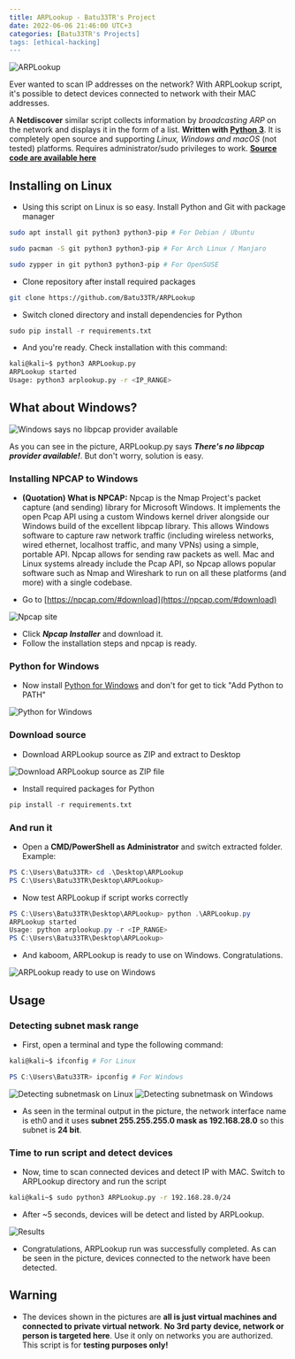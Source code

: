 ```yaml
---
title: ARPLookup - Batu33TR's Project
date: 2022-06-06 21:46:00 UTC+3
categories: [Batu33TR's Projects]
tags: [ethical-hacking]
---
```


<img src="/assets/img/2022-06-06-ARPLookup/banner.png" alt="ARPLookup" />

Ever wanted to scan IP addresses on the network? With ARPLookup script, it's possible to detect devices connected to network with their MAC addresses.

A **Netdiscover** similar script collects information by _broadcasting ARP_ on the network and displays it in the form of a list. **Written with [Python 3](https://www.python.org/)**. It is completely open source and supporting _Linux, Windows and macOS_ (not tested) platforms. Requires administrator/sudo privileges to work. **[Source code are available here](https://github.com/Batu33TR/ARPLookup)**

## Installing on Linux

* Using this script on Linux is so easy. Install Python and Git with package manager

```bash
sudo apt install git python3 python3-pip # For Debian / Ubuntu
```
```bash
sudo pacman -S git python3 python3-pip # For Arch Linux / Manjaro
```
```bash
sudo zypper in git python3 python3-pip # For OpenSUSE
```

* Clone repository after install required packages

```bash
git clone https://github.com/Batu33TR/ARPLookup
```

* Switch cloned directory and install dependencies for Python

```python
sudo pip install -r requirements.txt
```

* And you're ready. Check installation with this command:

```bash
kali@kali~$ python3 ARPLookup.py
ARPLookup started
Usage: python3 arplookup.py -r <IP_RANGE>
```

## What about Windows?
<img src="/assets/img/2022-06-06-ARPLookup/1-no-pcap.png" alt="Windows says no libpcap provider available" />

As you can see in the picture, ARPLookup.py says **_There's no libpcap provider available!_**. But don't worry, solution is easy.

### Installing NPCAP to Windows

* **(Quotation) What is NPCAP:** Npcap is the Nmap Project's packet capture (and sending) library for Microsoft Windows. It implements the open Pcap API using a custom Windows kernel driver alongside our Windows build of the excellent libpcap library. This allows Windows software to capture raw network traffic (including wireless networks, wired ethernet, localhost traffic, and many VPNs) using a simple, portable API. Npcap allows for sending raw packets as well. Mac and Linux systems already include the Pcap API, so Npcap allows popular software such as Nmap and Wireshark to run on all these platforms (and more) with a single codebase.

* Go to [https://npcap.com/#download](https://npcap.com/#download)

<img src="/assets/img/2022-06-06-ARPLookup/2-npcap-site.png" alt="Npcap site" />

* Click **_Npcap Installer_** and download it.
* Follow the installation steps and npcap is ready.

### Python for Windows

* Now install [Python for Windows](https://www.python.org/downloads/) and don't for get to tick "Add Python to PATH"

<img src="/assets/img/2022-06-06-ARPLookup/3-python-for-windows.png" alt="Python for Windows" />

### Download source

* Download ARPLookup source as ZIP and extract to Desktop

<img src="/assets/img/2022-06-06-ARPLookup/4-arplookup-download-zip.png" alt="Download ARPLookup source as ZIP file" />

* Install required packages for Python

```python
pip install -r requirements.txt
```

### And run it

* Open a **CMD/PowerShell as Administrator** and switch extracted folder. Example:

```powershell
PS C:\Users\Batu33TR> cd .\Desktop\ARPLookup
PS C:\Users\Batu33TR\Desktop\ARPLookup>
```
* Now test ARPLookup if script works correctly

```powershell
PS C:\Users\Batu33TR\Desktop\ARPLookup> python .\ARPLookup.py
ARPLookup started
Usage: python arplookup.py -r <IP_RANGE>
PS C:\Users\Batu33TR\Desktop\ARPLookup>
```

* And kaboom, ARPLookup is ready to use on Windows. Congratulations.

<img src="/assets/img/2022-06-06-ARPLookup/5-arplookup-ready-to-use.png" alt="ARPLookup ready to use on Windows"/>

## Usage

### Detecting subnet mask range

* First, open a terminal and type the following command:

```bash
kali@kali~$ ifconfig # For Linux
```
```powershell
PS C:\Users\Batu33TR> ipconfig # For Windows
```

<img src="/assets/img/2022-06-06-ARPLookup/6-detecting-subnetmask.png" alt="Detecting subnetmask on Linux" />
<img src="/assets/img/2022-06-06-ARPLookup/7-detecting-subnetmask-windows.png" alt="Detecting subnetmask on Windows" />

* As seen in the terminal output in the picture, the network interface name is eth0 and it uses **subnet 255.255.255.0 mask as 192.168.28.0** so this subnet is **24 bit**.

### Time to run script and detect devices

* Now, time to scan connected devices and detect IP with MAC. Switch to ARPLookup directory and run the script

```bash
kali@kali~$ sudo python3 ARPLookup.py -r 192.168.28.0/24
```

* After ~5 seconds, devices will be detect and listed by ARPLookup.

<img src="/assets/img/2022-06-06-ARPLookup/8-results.png" alt="Results" />

* Congratulations, ARPLookup run was successfully completed. As can be seen in the picture, devices connected to the network have been detected.

## Warning
* The devices shown in the pictures are **all is just virtual machines and connected to private virtual network**. **No 3rd party device, network or person is targeted here**. Use it only on networks you are authorized. This script is for **testing purposes only!**

